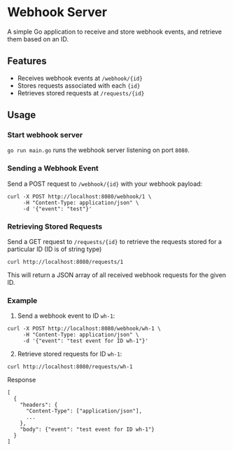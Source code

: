# Webhook Server

A simple Go application to receive and store webhook events, and retrieve them based on an ID.

## Features

- Receives webhook events at `/webhook/{id}`
- Stores requests associated with each `{id}`
- Retrieves stored requests at `/requests/{id}`


## Usage

### Start webhook server
`go run main.go` runs the webhook server listening on port `8080`.

### Sending a Webhook Event

Send a POST request to `/webhook/{id}` with your webhook payload:

```
curl -X POST http://localhost:8080/webhook/1 \
     -H "Content-Type: application/json" \
     -d '{"event": "test"}'
```

### Retrieving Stored Requests
Send a GET request to `/requests/{id}` to retrieve the requests stored for a particular ID (ID is of string type)
```
curl http://localhost:8080/requests/1
```

This will return a JSON array of all received webhook requests for the given ID.

### Example
1. Send a webhook event to ID `wh-1`:

```
curl -X POST http://localhost:8080/webhook/wh-1 \
     -H "Content-Type: application/json" \
     -d '{"event": "test event for ID wh-1"}'
```

2. Retrieve stored requests for ID `wh-1`:
```
curl http://localhost:8080/requests/wh-1
```

Response 
```
[
  {
    "headers": {
      "Content-Type": ["application/json"],
      ...
    },
    "body": {"event": "test event for ID wh-1"}
  }
]
```